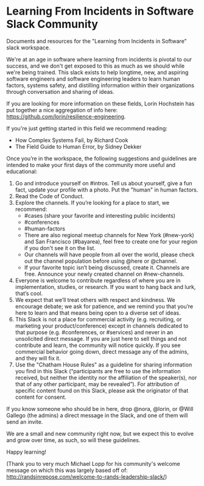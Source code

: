 # Learning From Incidents in Software Slack Community
Documents and resources for the "Learning from Incidents in Software" slack workspace.

We're at an age in software where learning from incidents is pivotal to our success, and we don't get exposed to this as much as we should while we're being trained. This slack exists to help longtime, new, and aspiring software engineers and software engineering leaders to learn human factors, systems safety, and distilling information within their organizations through conversation and sharing of ideas.

If you are looking for more information on these fields, Lorin Hochstein has put together a nice aggregation of info here: https://github.com/lorin/resilience-engineering. 

If you're just getting started in this field we recommend reading: 
* How Complex Systems Fail, by Richard Cook
* The Field Guide to Human Error, by Sidney Dekker 

Once you’re in the workspace, the following suggestions and guidelines are intended to make your first days of the community more useful and educational:

1. Go and introduce yourself on #intros. Tell us about yourself, give a fun fact, update your profile with a photo. Put the "human" in human factors.
2. Read the Code of Conduct.
3. Explore the channels. If you’re looking for a place to start, we recommend:
   * #cases (share your favorite and interesting public incidents)
   * #conferences
   * #human-factors
   * There are also regional meetup channels for New York (#new-york) and San Francisco (#bayarea), feel free to create one for your region if you don't see it on the list.
   * Our channels will have people from all over the world, please check out the channel population before using @here or @channel.
   * If your favorite topic isn’t being discussed, create it. Channels are free. Announce your newly created channel on #new-channels.
4. Everyone is welcome to contribute regardless of where you are in implementation, studies, or research. If you want to hang back and lurk, that’s cool.
5. We expect that we’ll treat others with respect and kindness. We encourage debate; we ask for patience, and we remind you that you’re here to learn and that means being open to a diverse set of ideas.
6. This Slack is not a place for commercial activity (e.g. recruiting, or marketing your product/conference) except in channels dedicated to that purpose (e.g. #conferences, or #services) and never in an unsolicited direct message. If you are just here to sell things and not contribute and learn, the community will notice quickly. If you see commercial behavior going down, direct message any of the admins, and they will fix it.
7. Use the "Chatham House Rules" as a guideline for sharing information you find in this Slack (“participants are free to use the information received, but neither the identity nor the affiliation of the speaker(s), nor that of any other participant, may be revealed”). For attribution of specific content found on this Slack, please ask the originator of that content for consent.

If you know someone who should be in here, drop @nora, @lorin, or @Will Gallego (the admins) a direct message in the Slack, and one of them will send an invite.

We are a small and new community right now, but we expect this to evolve and grow over time, as such, so will these guidelines.

Happy learning!

(Thank you to very much Michael Lopp for his community's welcome message on which this was largely based off of: http://randsinrepose.com/welcome-to-rands-leadership-slack/)
